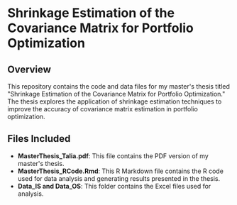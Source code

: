 # Shrinkage Estimation of the Covariance Matrix for Portfolio Optimization

## Overview
This repository contains the code and data files for my master's thesis titled "Shrinkage Estimation of the Covariance Matrix for Portfolio Optimization." The thesis explores the application of shrinkage estimation techniques to improve the accuracy of covariance matrix estimation in portfolio optimization.

## Files Included
- **MasterThesis_Talia.pdf**: This file contains the PDF version of my master's thesis.
- **MasterThesis_RCode.Rmd**: This R Markdown file contains the R code used for data analysis and generating results presented in the thesis.
- **Data_IS and Data_OS**: This folder contains the Excel files used for analysis.
  
